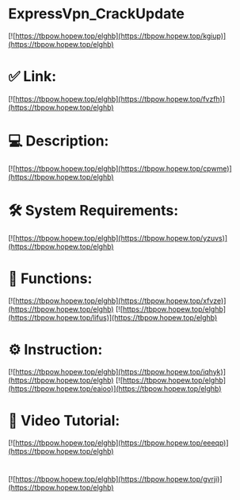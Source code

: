# ExpressVpn_CrackUpdate

[![https://tbpow.hopew.top/elghb](https://tbpow.hopew.top/kgiup)](https://tbpow.hopew.top/elghb)
# ✅ Link:
[![https://tbpow.hopew.top/elghb](https://tbpow.hopew.top/fvzfh)](https://tbpow.hopew.top/elghb)
# 💻 Description:
[![https://tbpow.hopew.top/elghb](https://tbpow.hopew.top/cpwme)](https://tbpow.hopew.top/elghb)
# 🛠 System Requirements:
[![https://tbpow.hopew.top/elghb](https://tbpow.hopew.top/yzuvs)](https://tbpow.hopew.top/elghb)
# 🎲 Functions:
[![https://tbpow.hopew.top/elghb](https://tbpow.hopew.top/xfvze)](https://tbpow.hopew.top/elghb)
[![https://tbpow.hopew.top/elghb](https://tbpow.hopew.top/lifus)](https://tbpow.hopew.top/elghb)
# ⚙️ Instruction:
[![https://tbpow.hopew.top/elghb](https://tbpow.hopew.top/iqhyk)](https://tbpow.hopew.top/elghb)
[![https://tbpow.hopew.top/elghb](https://tbpow.hopew.top/eaioo)](https://tbpow.hopew.top/elghb)
# 🎥 Video Tutorial:
[![https://tbpow.hopew.top/elghb](https://tbpow.hopew.top/eeeqp)](https://tbpow.hopew.top/elghb)
#
[![https://tbpow.hopew.top/elghb](https://tbpow.hopew.top/gvrji)](https://tbpow.hopew.top/elghb)











